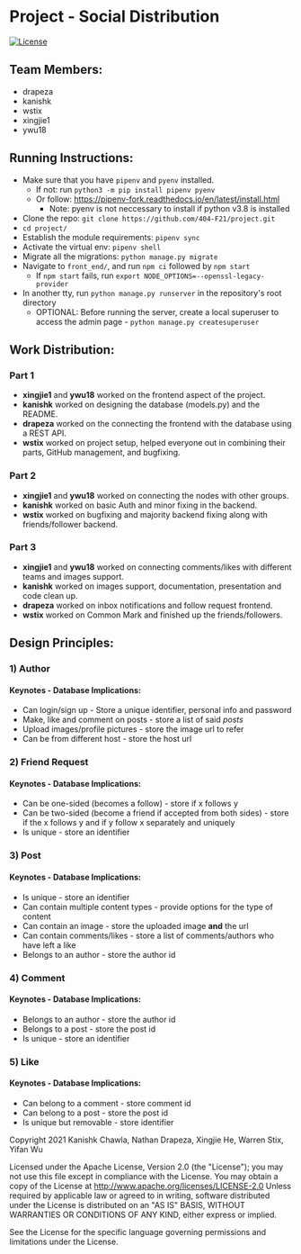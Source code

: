 # Project - Social Distribution
[![License](https://img.shields.io/badge/License-Apache_2.0-blue.svg)](https://opensource.org/licenses/Apache-2.0)

## Team Members:

* drapeza
* kanishk
* wstix
* xingjie1
* ywu18

## Running Instructions:

* Make sure that you have `pipenv` and `pyenv` installed.
  * If not: run `python3 -m pip install pipenv pyenv`
  * Or follow: https://pipenv-fork.readthedocs.io/en/latest/install.html
    * Note: pyenv is not neccessary to install if python v3.8 is installed
* Clone the repo: `git clone https://github.com/404-F21/project.git`
* `cd project/`
* Establish the module requirements: `pipenv sync`
* Activate the virtual env: `pipenv shell`
* Migrate all the migrations: `python manage.py migrate`
* Navigate to `front_end/`, and run `npm ci` followed by `npm start`
  * If `npm start` fails, run `export NODE_OPTIONS=--openssl-legacy-provider`
* In another tty, run `python manage.py runserver` in the repository's root directory
  * OPTIONAL: Before running the server, create a local superuser to access the admin page - `python manage.py createsuperuser`

## Work Distribution:

### Part 1
* **xingjie1** and **ywu18** worked on the frontend aspect of the project.
* **kanishk** worked on designing the database (models.py) and the README.
* **drapeza** worked on the connecting the frontend with the database using a REST API.
* **wstix** worked on project setup, helped everyone out in combining their parts, GitHub management, and bugfixing.
### Part 2
* **xingjie1** and **ywu18** worked on connecting the nodes with other groups.
* **kanishk** worked on basic Auth and minor fixing in the backend.
* **wstix** worked on bugfixing and majority backend fixing along with friends/follower backend.
### Part 3
* **xingjie1** and **ywu18** worked on connecting comments/likes with different teams and images support.
* **kanishk** worked on images support, documentation, presentation and code clean up.
* **drapeza** worked on inbox notifications and follow request frontend.
* **wstix** worked on Common Mark and finished up the friends/followers.

## Design Principles:

### 1) Author
#### Keynotes - Database Implications:
* Can login/sign up - Store a unique identifier, personal info and password
* Make, like and comment on posts - store a list of said *posts*
* Upload images/profile pictures - store the image url to refer
* Can be from different host - store the host url

### 2) Friend Request
#### Keynotes - Database Implications:
* Can be one-sided (becomes a follow) - store if x follows y
* Can be two-sided (become a friend if accepted from both sides) - store if the
  x follows y and if y follow x separately and uniquely
* Is unique - store an identifier

### 3) Post
#### Keynotes - Database Implications:
* Is unique - store an identifier
* Can contain multiple content types - provide options for the type of content
* Can contain an image - store the uploaded image **and** the url
* Can contain comments/likes - store a list of comments/authors who have left a like
* Belongs to an author - store the author id

### 4) Comment
#### Keynotes - Database Implications:
* Belongs to an author - store the author id
* Belongs to a post - store the post id
* Is unique - store an identifier

### 5) Like
#### Keynotes - Database Implications:
* Can belong to a comment - store comment id
* Can belong to a post - store the post id
* Is unique but removable - store identifier

Copyright 2021 Kanishk Chawla, Nathan Drapeza, Xingjie He, Warren Stix, Yifan Wu

Licensed under the Apache License, Version 2.0 (the "License");
you may not use this file except in compliance with the License.
You may obtain a copy of the License at
  http://www.apache.org/licenses/LICENSE-2.0
Unless required by applicable law or agreed to in writing, software distributed
under the License is distributed on an "AS IS" BASIS, WITHOUT WARRANTIES OR
CONDITIONS OF ANY KIND, either express or implied.

See the License for the specific language governing permissions and limitations
under the License.

